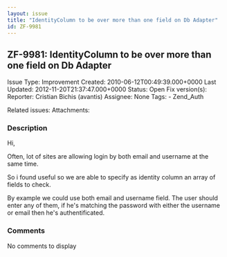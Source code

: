 ```yaml
---
layout: issue
title: "IdentityColumn to be over more than one field on Db Adapter"
id: ZF-9981
---
```


ZF-9981: IdentityColumn to be over more than one field on Db Adapter
--------------------------------------------------------------------

 Issue Type: Improvement Created: 2010-06-12T00:49:39.000+0000 Last Updated: 2012-11-20T21:37:47.000+0000 Status: Open Fix version(s): 
 Reporter:  Cristian Bichis (avantis)  Assignee:  None  Tags: - Zend\_Auth
 
 Related issues: 
 Attachments: 
### Description

Hi,

Often, lot of sites are allowing login by both email and username at the same time.

So i found useful so we are able to specify as identity column an array of fields to check.

By example we could use both email and username field. The user should enter any of them, if he's matching the password with either the username or email then he's authentificated.

 

 

### Comments

No comments to display